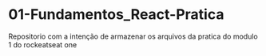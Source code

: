 # 01-Fundamentos_React-Pratica
Repositorio com a intenção de armazenar os arquivos da pratica do modulo 1 do rockeatseat one
